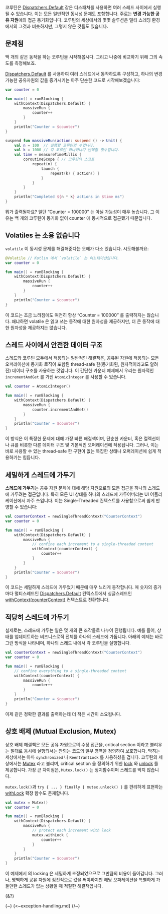 코루틴은 [Dispatchers.Default](https://kotlinlang.org/api/kotlinx.coroutines/kotlinx-coroutines-core/kotlinx.coroutines/-dispatchers/-default.html) 같은 디스패쳐를 사용하면 여러 스레드 사이에서 실행될 수 있습니다. 이는 모든 일반적인 동시성 문제도 포함합니다. 주로는 **변경 가능한 공유 자원**에의 접근 동기화입니다. 코루틴의 세상에서의 몇몇 솔루션은 멀티 스레딩 환경에서의 그것과 비슷하지만, 그렇지 않은 것들도 있습니다.

## 문제점

백 개의 같은 동작을 하는 코루틴을 시작해봅시다. 그리고 나중에 비교하기 위해 그의 속도를 측정해보죠.

[Dispatchers.Default](https://kotlinlang.org/api/kotlinx.coroutines/kotlinx-coroutines-core/kotlinx.coroutines/-dispatchers/-default.html) 를 사용하여 여러 스레드에서 동작하도록 구성하고, 하나의 변경 가능한 공유자원의 값을 증가시키는 아주 단순한 코드로 시작해보겠습니다:

```kotlin
var counter = 0

fun main() = runBlocking {
    withContext(Dispatchers.Default) {
        massiveRun {
            counter++
        }
    }
    println("Counter = $counter")
}

suspend fun massiveRun(action: suspend () -> Unit) {
    val n = 100  // 실행할 코루틴의 수입니다.
    val k = 1000 // 각 코루틴 하나하나가 반복할 횟수입니다.
    val time = measureTimeMillis {
        coroutineScope { // 코루틴의 스코프
            repeat(n) {
                launch {
                    repeat(k) { action() }
                }
            }
        }
    }
    println("Completed ${n * k} actions in $time ms")
}
```

뭐가 출력될까요? 일단 “Counter = 100000” 는 아닐 가능성이 매우 높습니다. 그 이유는 백 개의 코루틴이 동기화 없이 counter 에 동시적으로 접근했기 때문입니다.

## Volatiles 는 소용 없습니다

`volatile` 이 동시성 문제를 해결해준다는 오해가 다소 있습니다. 시도해볼까요:

```kotlin
@Volatile // Kotlin 에서 `volatile` 는 어노테이션입니다. 
var counter = 0

fun main() = runBlocking {
    withContext(Dispatchers.Default) {
        massiveRun {
            counter++
        }
    }
    println("Counter = $counter")
}
```

이 코드는 조금 느려짐에도 여전히 항상 “Counter = 100000” 를 출력하지는 않습니다. 왜냐하면 volatile 은 읽고 쓰는 동작에 대한 원자성을 제공하지만, 더 큰 동작에 대한 원자성을 제공하지는 않습니다.

## 스레드 사이에서 안전한 데이터 구조

스레드와 코루틴 모두에서 적용되는 일반적인 해결책은, 공유된 자원에 적용되는 모든 오퍼레이션에 동기화 로직이 포함된 thread-safe 한(동기화된, 원자적이라고도 알려진) 데이터 구조를 사용하는 것입니다. 이 간단한 카운터 예제에서 우리는 원자적인 `incrementAndGet` 를 가진  `AtomicInteger` 를 사용할 수 있습니다.

```kotlin
val counter = AtomicInteger()

fun main() = runBlocking {
    withContext(Dispatchers.Default) {
        massiveRun {
            counter.incrementAndGet()
        }
    }
    println("Counter = $counter")
}
```

이 방식은 이 특정한 문제에 대해 가장 빠른 해결책이며, 단순한 카운터, 혹은 컬렉션이나 큐를 비롯한 다른 데이터 구조 및 기본적인 오퍼레이션에 적용됩니다. 그러나, 이는 바로 사용할 수 있는 thread-safe 한 구현이 없는 복잡한 상태나 오퍼레이션에 쉽게 적용하기는 힘듭니다.

## 세밀하게 스레드에 가두기

**스레드에 가두기**는 공유 자원 문제에 대해 해당 자원으로의 모든 접근을 하나의 스레드에 가두려는 접근입니다. 특히 모든 UI 상태를 하나의 스레드에 가두어버리는 UI 어플리케이션에서 자주 쓰입니다. 이는 Single-Threaded 컨텍스트를 사용함으로써 쉽게 반영할 수 있습니다:

```kotlin
val counterContext = newSingleThreadContext("CounterContext")
var counter = 0

fun main() = runBlocking {
    withContext(Dispatchers.Default) {
        massiveRun {
            // confine each increment to a single-threaded context
            withContext(counterContext) {
                counter++
            }
        }
    }
    println("Counter = $counter")
}
```

이 코드는 세밀하게 스레드에 가두었기 때문에 매우 느리게 동작합니다. 매 숫자의 증가 마다 멀티스레드인 [Dispatchers.Default](https://kotlinlang.org/api/kotlinx.coroutines/kotlinx-coroutines-core/kotlinx.coroutines/-dispatchers/-default.html) 컨텍스트에서 싱글스레드인 [withContext(counterContext)](https://kotlinlang.org/api/kotlinx.coroutines/kotlinx-coroutines-core/kotlinx.coroutines/with-context.html) 컨텍스트로 전환합니다.

## 적당히 스레드에 가두기

실제로는, 스레드에 가두는 일은 몇 개의 큰 조각들로 나누어 진행됩니다. 예를 들어, 상태를 업데이트하는 비즈니스로직 전체를 하나의 스레드에 가둡니다. 아래의 예제는 바로 그런 방식을 나타내며, 하나의 스레드 내에서 각 코루틴을 실행합니다.

```kotlin
val counterContext = newSingleThreadContext("CounterContext")
var counter = 0

fun main() = runBlocking {
    // confine everything to a single-threaded context
    withContext(counterContext) {
        massiveRun {
            counter++
        }
    }
    println("Counter = $counter")
}
```

이제 같은 정확한 결과를 출력하는데 더 적은 시간이 소요됩니다.

## 상호 배제 (Mutual Exclusion, Mutex)

상호 배제 해결책은 모든 공유 자원으로의 수정 접근을, critical section 이라고 불리우는 절대로 동시에 실행되서는 안되는 코드의 일부 영역을 정의하여 보호합니다. 막히는 세상에서는 아마 `synchronized` 나 `ReentrantLock` 를 사용하셨을 겁니다. 코루틴의 세상에서는 [Mutex](https://kotlinlang.org/api/kotlinx.coroutines/kotlinx-coroutines-core/kotlinx.coroutines.sync/-mutex/index.html) 라고 불리며, critical section 을 정의하기 위한 [lock](https://kotlinlang.org/api/kotlinx.coroutines/kotlinx-coroutines-core/kotlinx.coroutines.sync/-mutex/lock.html) 와 [unlock](https://kotlinlang.org/api/kotlinx.coroutines/kotlinx-coroutines-core/kotlinx.coroutines.sync/-mutex/unlock.html) 를 제공합니다. 가장 큰 차이점은, `Mutex.lock()` 는 정지함수이며 스레드를 막지 않습니다.

`mutex.lock()`과 `try { ... } finally { mutex.unlock() }` 를 편리하게 표현하는 [withLock](https://kotlinlang.org/api/kotlinx.coroutines/kotlinx-coroutines-core/kotlinx.coroutines.sync/with-lock.html) 확장 함수도 존재합니다.

```kotlin
val mutex = Mutex()
var counter = 0

fun main() = runBlocking {
    withContext(Dispatchers.Default) {
        massiveRun {
            // protect each increment with lock
            mutex.withLock {
                counter++
            }
        }
    }
    println("Counter = $counter")
}
```

이 예제에서 의 locking 은 세밀하게 조정되었으므로 그만큼의 비용이 들어갑니다. 그러나, 명백하게 공유 자원에 점진적으로 값을 써야하지만 해당 오퍼레이션을 특별하게 가둘만한 스레드가 없는 상황일 때 적절한 해결책입니다.

{&?}

{~}
{<~exception-handling.md}
{/~}